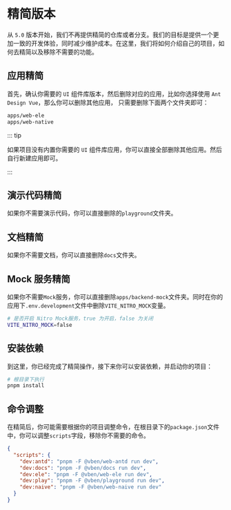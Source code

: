 # 精简版本

从 `5.0` 版本开始，我们不再提供精简的仓库或者分支。我们的目标是提供一个更加一致的开发体验，同时减少维护成本。在这里，我们将如何介绍自己的项目，如何去精简以及移除不需要的功能。

## 应用精简

首先，确认你需要的 `UI` 组件库版本，然后删除对应的应用，比如你选择使用 `Ant Design Vue`，那么你可以删除其他应用， 只需要删除下面两个文件夹即可：

```bash
apps/web-ele
apps/web-native

```

::: tip

如果项目没有内置你需要的 `UI` 组件库应用，你可以直接全部删除其他应用。然后自行新建应用即可。

:::

## 演示代码精简

如果你不需要演示代码，你可以直接删除的`playground`文件夹。

## 文档精简

如果你不需要文档，你可以直接删除`docs`文件夹。

## Mock 服务精简

如果你不需要`Mock`服务，你可以直接删除`apps/backend-mock`文件夹。同时在你的应用下`.env.development`文件中删除`VITE_NITRO_MOCK`变量。

```bash
# 是否开启 Nitro Mock服务，true 为开启，false 为关闭
VITE_NITRO_MOCK=false
```

## 安装依赖

到这里，你已经完成了精简操作，接下来你可以安装依赖，并启动你的项目：

```bash
# 根目录下执行
pnpm install

```

## 命令调整

在精简后，你可能需要根据你的项目调整命令，在根目录下的`package.json`文件中，你可以调整`scripts`字段，移除你不需要的命令。

```json
{
  "scripts": {
    "dev:antd": "pnpm -F @vben/web-antd run dev",
    "dev:docs": "pnpm -F @vben/docs run dev",
    "dev:ele": "pnpm -F @vben/web-ele run dev",
    "dev:play": "pnpm -F @vben/playground run dev",
    "dev:naive": "pnpm -F @vben/web-naive run dev"
  }
}
```
